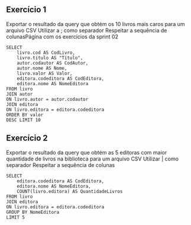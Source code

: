 ## Exercício 1

 Exportar o resultado da query que obtém os 10 livros mais caros para um arquivo CSV
Utilizar a ; como separador
Respeitar a sequência de colunasPágina com os exercícios da sprint 02
```
SELECT 
	livro.cod AS CodLivro,
	livro.titulo AS "Título",
	autor.codautor AS CodAutor, 
	autor.nome AS Nome, 
	livro.valor AS Valor, 
	editora.codeditora AS CodEditora, 
	editora.nome AS NomeEditora  
FROM livro 
JOIN autor 
ON livro.autor = autor.codautor 
JOIN editora 
ON livro.editora = editora.codeditora 
ORDER BY valor 
DESC LIMIT 10
```

## Exercício 2

Exportar o resultado da query que obtém as 5 editoras com maior quantidade de livros na biblioteca para um arquivo CSV
Utilizar | como separador
Respeitar a sequência de colunas
```
SELECT 
	editora.codeditora AS CodEditora,
	editora.nome AS NomeEditora,
	COUNT(livro.editora) AS QuantidadeLivros
FROM livro
JOIN editora 
ON livro.editora = editora.codeditora
GROUP BY NomeEditora
LIMIT 5
```
